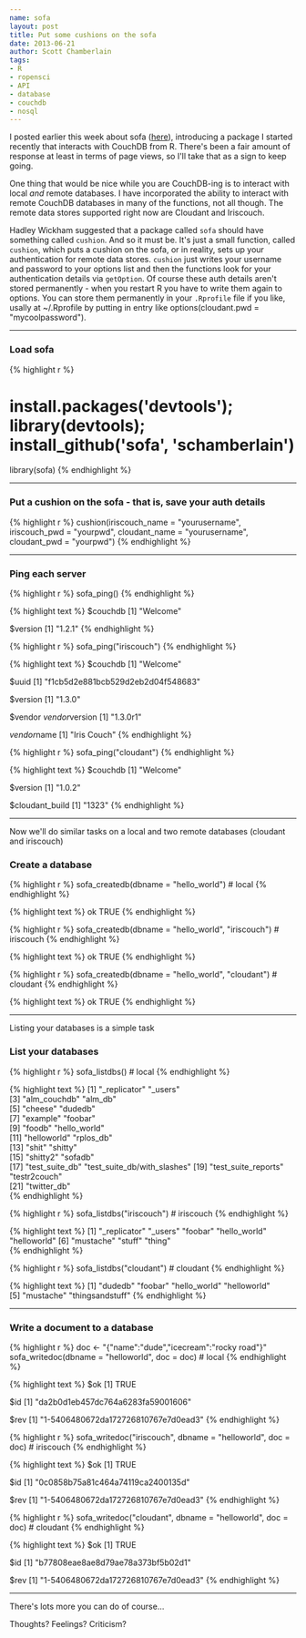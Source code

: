 ```yaml
---
name: sofa
layout: post
title: Put some cushions on the sofa
date: 2013-06-21
author: Scott Chamberlain
tags:
- R
- ropensci
- API
- database
- couchdb
- nosql
---
```


I posted earlier this week about sofa ([here][blog]), introducing a package I started recently that interacts with CouchDB from R. There's been a fair amount of response at least in terms of page views, so I'll take that as a sign to keep going. 

One thing that would be nice while you are CouchDB-ing is to interact with local *and* remote databases. I have incorporated the ability to interact with remote CouchDB databases in many of the functions, not all though. The remote data stores supported right now are Cloudant and Iriscouch. 

Hadley Wickham suggested that a package called `sofa` should have something called `cushion`. And so it must be. It's just a small function, called `cushion`, which puts a cushion on the sofa, or in reality, sets up your authentication for remote data stores. `cushion` just writes your username and password to your options list and then the functions look for your authentication details via `getOption`. Of course these auth details aren't stored permanently - when you restart R you have to write them again to options. You can store them permanently in your `.Rprofile` file if you like, usally at ~/.Rprofile by putting in entry like options(cloudant.pwd = "mycoolpassword").

***************

### Load sofa

{% highlight r %}
# install.packages('devtools'); library(devtools); install_github('sofa', 'schamberlain')
library(sofa)
{% endhighlight %}


***************

### Put a cushion on the sofa - that is, save your auth details


{% highlight r %}
cushion(iriscouch_name = "yourusername", iriscouch_pwd = "yourpwd", 
    cloudant_name = "yourusername", cloudant_pwd = "yourpwd")
{% endhighlight %}


***************

### Ping each server

{% highlight r %}
sofa_ping()
{% endhighlight %}



{% highlight text %}
$couchdb
[1] "Welcome"

$version
[1] "1.2.1"
{% endhighlight %}



{% highlight r %}
sofa_ping("iriscouch")
{% endhighlight %}



{% highlight text %}
$couchdb
[1] "Welcome"

$uuid
[1] "f1cb5d2e881bcb529d2eb2d04f548683"

$version
[1] "1.3.0"

$vendor
$vendor$version
[1] "1.3.0r1"

$vendor$name
[1] "Iris Couch"
{% endhighlight %}



{% highlight r %}
sofa_ping("cloudant")
{% endhighlight %}



{% highlight text %}
$couchdb
[1] "Welcome"

$version
[1] "1.0.2"

$cloudant_build
[1] "1323"
{% endhighlight %}


***************

Now we'll do similar tasks on a local and two remote databases (cloudant and iriscouch)

### Create a database

{% highlight r %}
sofa_createdb(dbname = "hello_world")  # local
{% endhighlight %}



{% highlight text %}
  ok 
TRUE 
{% endhighlight %}



{% highlight r %}
sofa_createdb(dbname = "hello_world", "iriscouch")  # iriscouch
{% endhighlight %}



{% highlight text %}
  ok 
TRUE 
{% endhighlight %}



{% highlight r %}
sofa_createdb(dbname = "hello_world", "cloudant")  # cloudant
{% endhighlight %}



{% highlight text %}
  ok 
TRUE 
{% endhighlight %}


***************

Listing your databases is a simple task

### List your databases

{% highlight r %}
sofa_listdbs()  # local
{% endhighlight %}



{% highlight text %}
 [1] "_replicator"                "_users"                    
 [3] "alm_couchdb"                "alm_db"                    
 [5] "cheese"                     "dudedb"                    
 [7] "example"                    "foobar"                    
 [9] "foodb"                      "hello_world"               
[11] "helloworld"                 "rplos_db"                  
[13] "shit"                       "shitty"                    
[15] "shitty2"                    "sofadb"                    
[17] "test_suite_db"              "test_suite_db/with_slashes"
[19] "test_suite_reports"         "testr2couch"               
[21] "twitter_db"                
{% endhighlight %}



{% highlight r %}
sofa_listdbs("iriscouch")  # iriscouch
{% endhighlight %}



{% highlight text %}
[1] "_replicator" "_users"      "foobar"      "hello_world" "helloworld" 
[6] "mustache"    "stuff"       "thing"      
{% endhighlight %}



{% highlight r %}
sofa_listdbs("cloudant")  # cloudant
{% endhighlight %}



{% highlight text %}
[1] "dudedb"         "foobar"         "hello_world"    "helloworld"    
[5] "mustache"       "thingsandstuff"
{% endhighlight %}


***************

### Write a document to a database

{% highlight r %}
doc <- "{\"name\":\"dude\",\"icecream\":\"rocky road\"}"
sofa_writedoc(dbname = "helloworld", doc = doc)  # local
{% endhighlight %}



{% highlight text %}
$ok
[1] TRUE

$id
[1] "da2b0d1eb457dc764a6283fa59001606"

$rev
[1] "1-5406480672da172726810767e7d0ead3"
{% endhighlight %}



{% highlight r %}
sofa_writedoc("iriscouch", dbname = "helloworld", doc = doc)  # iriscouch
{% endhighlight %}



{% highlight text %}
$ok
[1] TRUE

$id
[1] "0c0858b75a81c464a74119ca2400135d"

$rev
[1] "1-5406480672da172726810767e7d0ead3"
{% endhighlight %}



{% highlight r %}
sofa_writedoc("cloudant", dbname = "helloworld", doc = doc)  # cloudant
{% endhighlight %}



{% highlight text %}
$ok
[1] TRUE

$id
[1] "b77808eae8ae8d79ae78a373bf5b02d1"

$rev
[1] "1-5406480672da172726810767e7d0ead3"
{% endhighlight %}

***************

There's lots more you can do of course...

Thoughts? Feelings? Criticism?

[blog]: http://schamberlain.github.io/2013/06/couch/
